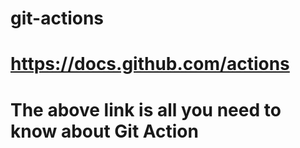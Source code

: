 # git-actions
# https://docs.github.com/actions
# The above link is all you need to know about Git Action
